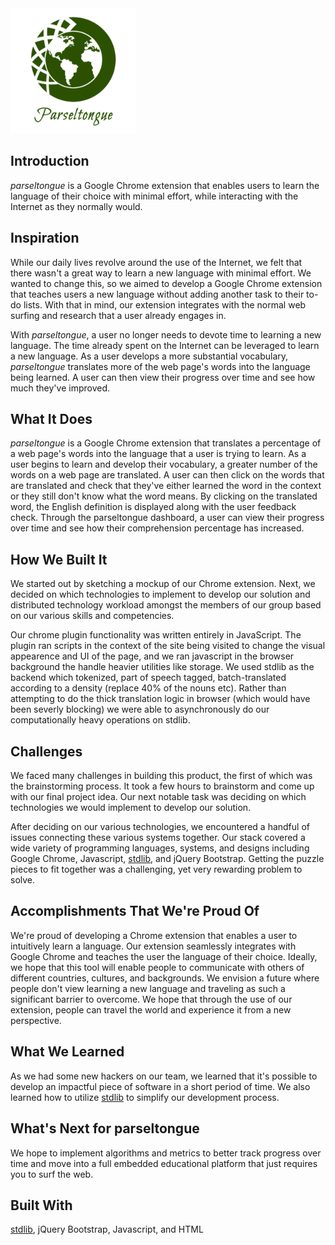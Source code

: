 <img src="https://github.com/4tywon/parseltongue/blob/master/assets/logo.png?raw=true" width="200" />

## Introduction
*parseltongue* is a Google Chrome extension that enables users to learn the language of their choice with minimal effort, while interacting with the Internet as they normally would. 

## Inspiration
While our daily lives revolve around the use of the Internet, we felt that there wasn't a great way to learn a new language with minimal effort. We wanted to change this, so we aimed to develop a Google Chrome extension that teaches users a new language without adding another task to their to-do lists. With that in mind, our extension integrates with the normal web surfing and research that a user already engages in. 

With *parseltongue*, a user no longer needs to devote time to learning a new language. The time already spent on the Internet can be leveraged to learn a new language. As a user develops a more substantial vocabulary, *parseltongue* translates more of the web page's words into the language being learned. A user can then view their progress over time and see how much they've improved. 

## What It Does
*parseltongue* is a Google Chrome extension that translates a percentage of a web page's words into the language that a user is trying to learn. As a user begins to learn and develop their vocabulary, a greater number of the words on a web page are translated. A user can then click on the words that are translated and check that they've either learned the word in the context or they still don't know what the word means. By clicking on the translated word, the English definition is displayed along with the user feedback check. Through the parseltongue dashboard, a user can view their progress over time and see how their comprehension percentage has increased. 

## How We Built It
We started out by sketching a mockup of our Chrome extension. Next, we decided on which technologies to implement to develop our solution and distributed technology workload amongst the members of our group based on our various skills and competencies.

Our chrome plugin functionality was written entirely in JavaScript. The plugin ran scripts in the context of the site being visited to change the visual appearence and UI of the page, and we ran javascript in the browser background the handle heavier utilities like storage. We used stdlib as the backend which tokenized, part of speech tagged, batch-translated according to a density (replace 40% of the nouns etc). Rather than attempting to do the thick translation logic in browser (which would have been severly blocking) we were able to asynchronously do our computationally heavy operations on stdlib.


## Challenges
We faced many challenges in building this product, the first of which was the brainstorming process. It took a few hours to brainstorm and come up with our final project idea. Our next notable task was deciding on which technologies we would implement to develop our solution. 

After deciding on our various technologies, we encountered a handful of issues connecting these various systems together. Our stack covered a wide variety of programming languages, systems, and designs including Google Chrome, Javascript, [stdlib](https://stdlib.com/), and jQuery Bootstrap. Getting the puzzle pieces to fit together was a challenging, yet very rewarding problem to solve.

## Accomplishments That We're Proud Of
We're proud of developing a Chrome extension that enables a user to intuitively learn a language. Our extension seamlessly integrates with Google Chrome and teaches the user the language of their choice. Ideally, we hope that this tool will enable people to communicate with others of different countries, cultures, and backgrounds. We envision a future where people don't view learning a new language and traveling as such a significant barrier to overcome. We hope that through the use of our extension, people can travel the world and experience it from a new perspective.

## What We Learned
As we had some new hackers on our team, we learned that it's possible to develop an impactful piece of software in a short period of time. We also learned how to utilize [stdlib](https://stdlib.com/) to simplify our development process. 

## What's Next for parseltongue
We hope to implement algorithms and metrics to better track progress over time and move into a full embedded educational platform that just requires you to surf the web.

## Built With
[stdlib](https://stdlib.com/), jQuery Bootstrap, Javascript, and HTML
